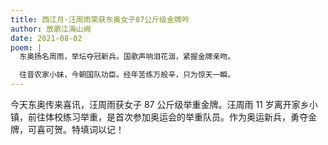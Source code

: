 ```yaml
---
title: 西江月·汪周雨荣获东奥女子87公斤级金牌吟
author: 放歌江海山阙
date: 2021-08-02
poem: |
  东奥扬名周雨，举坛夺冠新兵。国歌声响泪花洇，紧握金牌亲吻。

  往昔农家小妹，今朝国队功臣。经年苦练万般辛，只为惊天一瞬。
---
```


今天东奥传来喜讯，汪周雨获女子 87 公斤级举重金牌。汪周雨 11 岁离开家乡小镇，前往体校练习举重，是首次参加奥运会的举重队员。作为奥运新兵，勇夺金牌，可喜可贺。特填词以记！
